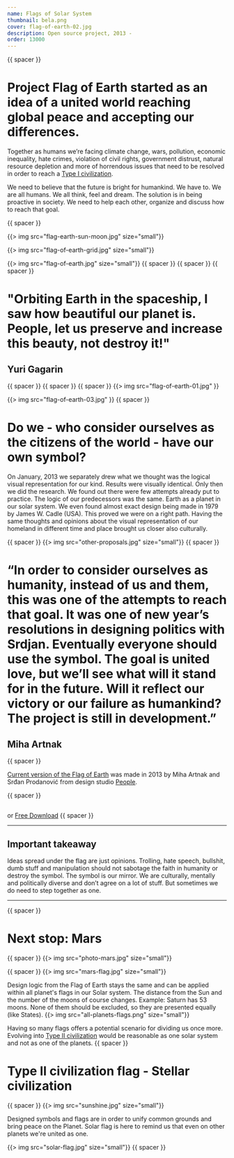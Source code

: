```yaml
---
name: Flags of Solar System
thumbnail: bela.png
cover: flag-of-earth-02.jpg
description: Open source project, 2013 -
order: 13000
---
```


{{ spacer }} 

# Project Flag of Earth started as an idea of a united world reaching global peace and accepting our differences. 

Together as humans we’re facing climate change, wars, pollution, economic inequality, hate crimes, violation of civil rights, government distrust, natural resource depletion and more of horrendous issues that need to be resolved in order to reach a [Type I civilization](https://www.wikiwand.com/en/Kardashev_scale). 

We need to believe that the future is bright for humankind. We have to. We are all humans. We all think, feel and dream. The solution is in being proactive in society. We need to help each other, organize and discuss how to reach that goal. 

{{ spacer }} 

{{> img src="flag-earth-sun-moon.jpg" size="small"}}

{{> img src="flag-of-earth-grid.jpg" size="small"}}

{{> img src="flag-of-earth.jpg" size="small"}}
{{ spacer }} {{ spacer }} {{ spacer }}

# "Orbiting Earth in the spaceship, I saw how beautiful our planet is. People, let us preserve and increase this beauty, not destroy it!"
## Yuri Gagarin

{{ spacer }} {{ spacer }} {{ spacer }}
{{> img src="flag-of-earth-01.jpg" }}

{{> img src="flag-of-earth-03.jpg" }}
{{ spacer }} 


# Do we - who consider ourselves as the citizens of the world - have our own symbol?

On January, 2013 we separately drew what we thought was the logical visual representation for our kind. Results were visually identical. Only then we did the research. We found out there were few attempts already put to practice. The logic of our predecessors was the same. Earth as a planet in our solar system. We even found almost exact design being made in 1979 by James W. Cadle (USA). This proved we were on a right path. Having the same thoughts and opinions about the visual representation of our homeland in different time and place brought us closer also culturally. 

{{ spacer }} 
{{> img src="other-proposals.jpg" size="small"}}
{{ spacer }} 


# “In order to consider ourselves as humanity, instead of us and them, this was one of the attempts to reach that goal. It was one of new year’s resolutions in designing politics with Srdjan. Eventually everyone should use the symbol. The goal is united love, but we’ll see what will it stand for in the future. Will it reflect our victory or our failure as humankind? The project is still in development.”
## Miha Artnak 

{{ spacer }} 

[Current version of the Flag of Earth](https://www.dropbox.com/s/xwdakz451nragfz/zastava-tisk.pdf?dl=0) was made in 2013 by Miha Artnak and Srđan Prodanović from design studio [People](https://people.ooo/).

{{ spacer }}

## <script data-fatsell="flag" src="https://fatsell.com/embed/flag.js"></script>

or [Free Download](https://www.dropbox.com/s/xwdakz451nragfz/zastava-tisk.pdf?dl=0)
{{ spacer }} 

____

## Important takeaway 
 Ideas spread under the flag are just opinions. Trolling, hate speech, bullshit, dumb stuff and manipulation should not sabotage the faith in humanity or destroy the symbol. The symbol is our mirror. We are culturally, mentally and politically diverse and don’t agree on a lot of stuff. But sometimes we do need to step together as one.
____
{{ spacer }} 

# Next stop: Mars

{{ spacer }} 
{{> img src="photo-mars.jpg" size="small"}}

{{ spacer }}
{{> img src="mars-flag.jpg" size="small"}} 
 
Design logic from the Flag of Earth stays the same and can be applied within all planet's flags in our Solar system. The distance from the Sun and the number of the moons of course changes. Example: Saturn has 53 moons. None of them should be excluded, so they are presented equally (like States).
{{> img src="all-planets-flags.png" size="small"}} 

Having so many flags offers a potential scenario for dividing us once more. Evolving into [Type II civilization](https://www.wikiwand.com/en/Kardashev_scale) would be reasonable as one solar system and not as one of the planets.
{{ spacer }} 

# Type II civilization flag - Stellar civilization


{{ spacer }} 
{{> img src="sunshine.jpg" size="small"}}

 Designed symbols and flags are in order to unify common grounds and bring peace on the Planet. Solar flag is here to remind us that even on other planets we're united as one. 

{{> img src="solar-flag.jpg" size="small"}}
{{ spacer }} 

